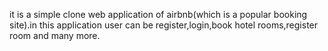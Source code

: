 it is a simple clone web application of airbnb(which is a popular booking site).in this application user can be register,login,book hotel rooms,register room and many more.
